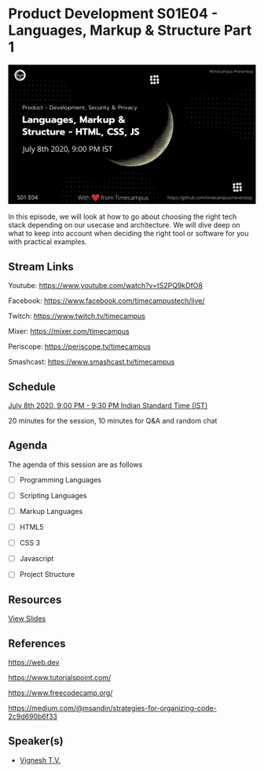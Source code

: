 # Product Development S01E04 - Languages, Markup & Structure Part 1

[![alt text](PD-S01E04.png "Watch/Subscribe to the video")](https://www.youtube.com/watch?v=tS2PQ9kDfO8)

In this episode, we will look at how to go about choosing the right tech stack depending on our usecase and architecture. We will dive deep on what to keep into account when deciding the right tool or software for you with practical examples.

## Stream Links

Youtube: https://www.youtube.com/watch?v=tS2PQ9kDfO8

Facebook: https://www.facebook.com/timecampustech/live/

Twitch: https://www.twitch.tv/timecampus

Mixer: https://mixer.com/timecampus

Periscope: https://periscope.tv/timecampus

Smashcast: https://www.smashcast.tv/timecampus

## Schedule

[July 8th 2020, 9:00 PM - 9:30 PM Indian Standard Time (IST)](https://calendar.google.com/event?action=TEMPLATE&tmeid=MGpxN3ZxaG51cHE2cTJnN2xnM3BmZWttNzlfMjAyMDA3MDhUMTUzMDAwWiB0aW1lY2FtcHVzLmNvbV8zaHE0cHRrczBsZTJybmQwajAxbzYwMTRhZ0Bn&tmsrc=timecampus.com_3hq4ptks0le2rnd0j01o6014ag%40group.calendar.google.com)

20 minutes for the session, 10 minutes for Q&A and random chat

## Agenda

The agenda of this session are as follows

- [ ] Programming Languages
- [ ] Scripting Languages
- [ ] Markup Languages
- [ ] HTML5
- [ ] CSS 3
- [ ] Javascript
- [ ] Project Structure


## Resources

[View Slides](https://docs.google.com/presentation/d/1vGW7dpMUwz4ak6sLogtmH7ccXbU7CV0nhn_l_NBR5bs/edit?usp=sharing)

## References

https://web.dev

https://www.tutorialspoint.com/

https://www.freecodecamp.org/

https://medium.com/@msandin/strategies-for-organizing-code-2c9d690b6f33

## Speaker(s)

- [Vignesh T.V.](http://tvvignesh.com/)